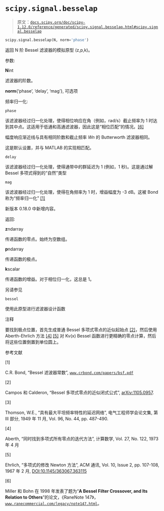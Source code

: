 # `scipy.signal.besselap`

> 原文：[`docs.scipy.org/doc/scipy-1.12.0/reference/generated/scipy.signal.besselap.html#scipy.signal.besselap`](https://docs.scipy.org/doc/scipy-1.12.0/reference/generated/scipy.signal.besselap.html#scipy.signal.besselap)

```py
scipy.signal.besselap(N, norm='phase')
```

返回 N 阶 Bessel 滤波器的模拟原型 (z,p,k)。

参数:

**N**int

滤波器的阶数。

**norm**{‘phase’, ‘delay’, ‘mag’}, 可选项

频率归一化:

`phase`

该滤波器经过归一化处理，使得相位响应在角（例如，rad/s）截止频率为 1 时达到其中点。这适用于低通和高通滤波器，因此这是“相位匹配”的情况。[[6]](#r96887f5d7b02-6)

幅度响应渐近线与具有相同阶数和截止频率 *Wn* 的 Butterworth 滤波器相同。

这是默认设置，并与 MATLAB 的实现相匹配。

`delay`

该滤波器经过归一化处理，使得通带中的群延迟为 1 (例如，1 秒)。这是通过解 Bessel 多项式得到的“自然”类型

`mag`

该滤波器经过归一化处理，使得在角频率为 1 时，增益幅度为 -3 dB。这被 Bond 称为“频率归一化” [[1]](#r96887f5d7b02-1)

新版本 0.18.0 中新增内容。

返回:

**z**ndarray

传递函数的零点。始终为空数组。

**p**ndarray

传递函数的极点。

**k**scalar

传递函数的增益。对于相位归一化，这总是 1。

另请参见

`bessel`

使用此原型进行滤波器设计函数

注释

要找到极点位置，首先生成普通 Bessel 多项式零点的近似起始点 [[2]](#r96887f5d7b02-2)，然后使用 Aberth-Ehrlich 方法 [[4]](#r96887f5d7b02-4) [[5]](#r96887f5d7b02-5) 对 Kv(x) Bessel 函数进行更精确的零点计算，然后将这些位置倒置到单位圆上。

参考文献

[1]

C.R. Bond, “Bessel 滤波器常数”, [`www.crbond.com/papers/bsf.pdf`](http://www.crbond.com/papers/bsf.pdf)

[2]

Campos 和 Calderon, “Bessel 多项式零点的近似闭式公式”, [arXiv:1105.0957](https://arxiv.org/abs/1105.0957).

[3]

Thomson, W.E., “具有最大平坦频率特性的延迟网络”, 电气工程师学会论文集, 第 III 部分, 1949 年 11 月, Vol. 96, No. 44, pp. 487-490.

[4]

Aberth, “同时找到多项式所有零点的迭代方法”, 计算数学, Vol. 27, No. 122, 1973 年 4 月

[5]

Ehrlich, “多项式的修改 Newton 方法”, ACM 通讯, Vol. 10, Issue 2, pp. 107-108, 1967 年 2 月, [DOI:10.1145/363067.363115](https://doi.org/10.1145/363067.363115)

[6]

Miller 和 Bohn 在 1998 年发表了题为“**A Bessel Filter Crossover, and Its Relation to Others**”的论文，《RaneNote 147》，[`www.ranecommercial.com/legacy/note147.html`](https://www.ranecommercial.com/legacy/note147.html)。
